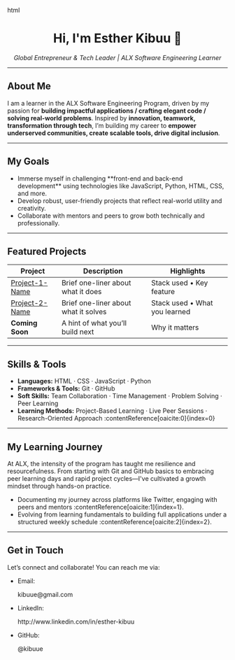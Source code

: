 html
<h1 align="center">Hi, I'm <strong>Esther Kibuu</strong> 👋</h1>
<p align="center"><em>Global Entrepreneur & Tech Leader | ALX Software Engineering Learner</em></p>

---

##  About Me  
<p>  
I am a learner in the ALX Software Engineering Program, driven by my passion for <strong>building impactful applications / crafting elegant code / solving real-world problems</strong>. Inspired by <strong>innovation, teamwork, transformation through tech</strong>, I’m building my career to <strong>empower underserved communities, create scalable tools, drive digital inclusion</strong>.  
</p>

---

##  My Goals  
<ul>
  <li>Immerse myself in challenging **front-end and back-end development** using technologies like JavaScript, Python, HTML, CSS, and more.</li>
  <li>Develop robust, user-friendly projects that reflect real-world utility and creativity.</li>
  <li>Collaborate with mentors and peers to grow both technically and professionally.</li>
</ul>

---

##  Featured Projects  
<div align="center">

| Project | Description | Highlights |
|---------|-------------|------------|
| [Project-1-Name](link) | Brief one-liner about what it does | Stack used • Key feature |
| [Project-2-Name](link) | Brief one-liner about what it solves | Stack used • What you learned |
| **Coming Soon** | A hint of what you’ll build next | Why it matters |

</div>

---

##  Skills & Tools  
- **Languages:** HTML · CSS · JavaScript · Python  
- **Frameworks & Tools:** Git · GitHub
- **Soft Skills:** Team Collaboration · Time Management · Problem Solving · Peer Learning
- **Learning Methods:** Project-Based Learning · Live Peer Sessions · Research-Oriented Approach :contentReference[oaicite:0]{index=0}

---

##  My Learning Journey  
<p>At ALX, the intensity of the program has taught me resilience and resourcefulness. From starting with Git and GitHub basics to embracing peer learning days and rapid project cycles—I've cultivated a growth mindset through hands-on practice.  
</p>  
<ul>
  <li>Documenting my journey across platforms like Twitter, engaging with peers and mentors :contentReference[oaicite:1]{index=1}.</li>
  <li>Evolving from learning fundamentals to building full applications under a structured weekly schedule :contentReference[oaicite:2]{index=2}.</li>
</ul>

---

##  Get in Touch  
<p>Let’s connect and collaborate! You can reach me via:</p>  

- <p>Email:</p>  kibuue@gmail.com
  
- <p>LinkedIn:</p>  http://www.linkedin.com/in/esther-kibuu
  
- <p>GitHub:</p>  @kibuue  

